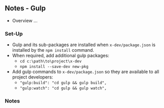 
## Notes - Gulp

- Overview ...

### Set-Up
- Gulp and its sub-packages are installed when
  `x-dev/package.json` is installed by the `npm install` command.
- When required, add additional gulp packages:
  - `cd c:\path\to\project\x-dev`
  - `npm install --save-dev new-pkg`
- Add gulp commands to `x-dev/package.json` so they are available
  to all project developers:
  - `"gulp:build": "cd gulp && gulp build",`
  - `"gulp:watch": "cd gulp && gulp watch",`

### Notes
